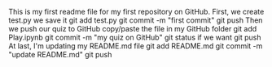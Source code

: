 This is my first readme file for my first repository on GitHub.
First, we create test.py
    we save it
    git add test.py
    git commit -m "first commit"
    git push
Then we push our quiz to GitHub
    copy/paste the file in my GitHub folder
    git add Play.ipynb
    git commit -m "my quiz on GitHub"
    git status if we want
    git push
At last, I'm updating my README.md file
    git add README.md
    git commit -m "update README.md"
    git push

